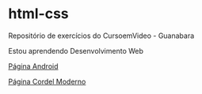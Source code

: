 # html-css
 Repositório de exercícios do CursoemVideo - Guanabara

Estou aprendendo Desenvolvimento Web

<a href="https://albert-souza.github.io/html-css/desafios/d10">Página Android</a>

<a href="https://albert-souza.github.io/html-css/desafios/d12">Página Cordel Moderno</a>
